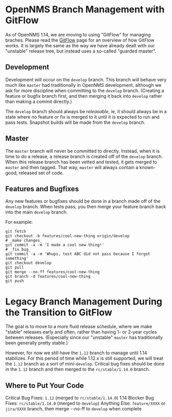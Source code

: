 OpenNMS Branch Management with GitFlow
======================================

As of OpenNMS 1.14, we are moving to using "GitFlow" for managing braches.
Please read the [GitFlow] page for an overview of how GitFlow works.  It is
largely the same as the way we have already dealt with our "unstable" release
tree, but instead uses a so-called "guarded master".

Development
-----------

Development will occur on the `develop` branch.  This branch will behave very
much like `master` had traditionally in OpenNMS development, although we ask
for more discipline when committing to the `develop` branch.  (Creating a feature
or bugfix branch first, and then merging it back into `develop` rather than
making a commit directly.)

The `develop` branch should always be _releasable_, ie, it should always be in
a state where no feature or fix is merged to it until it is expected to run and
pass tests.  Snapshot builds will be made from the `develop` branch.

Master
------

The `master` branch will never be committed to directly.  Instead, when it
is time to do a release, a release branch is created off of the `develop`
branch.  When this release branch has been vetted and tested, it gets merged
to `master` and then tagged.  That way, `master` will always contain a
known-good, released set of code.

Features and Bugfixes
---------------------

Any new features or bugfixes should be done in a branch made off of the
`develop` branch.  When tests pass, you then merge your feature branch back
into the main `develop` branch.

For example:

```
git fetch
git checkout -b features/cool-new-thing origin/develop
# _make changes_
git commit -a -m 'I made a cool new thing!'
# _fix bug_
git commit -a -m 'Whups, test ABC did not pass because I forgot something'
git checkout develop
git pull
git merge --no-ff features/cool-new-thing
git branch -d features/cool-new-thing
git push
```

Legacy Branch Management During the Transition to GitFlow
=========================================================

The goal is to move to a more fluid release schedule, where we make "stable"
releases early and often, rather than having 1- or 2-year cycles between releases.
(Especially since our "unstable" `master` has traditionally been generally pretty
stable.)

However, for now we still have the `1.12` branch to manage until 1.14 stabilizes.
For this period of time while 1.12.x is still supported, we will treat the `1.12`
branch as a sort of mini-`develop`.  Critical bug fixes should be done in the
`1.12` branch and then merged to the `rc/stable/1.14.0` branch.

Where to Put Your Code
----------------------

Critical Bug Fixes: `1.12` (merged to `rc/stable/1.14.0`)
1.14 Blocker Bug Fixes: `rc/stable/1.14.0` (merged to `develop`)
Anything Else: `feature/XXXX` or `jira/XXXX` branch, then merge --no-ff to `develop` when complete

[GitFlow]: http://nvie.com/posts/a-successful-git-branching-model/ "GitFlow"
